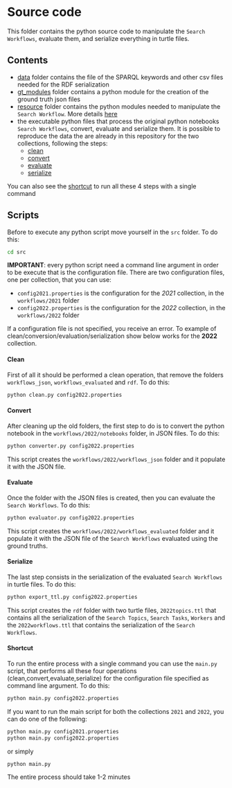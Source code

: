 # Source code

This folder contains the python source code to manipulate the `Search Workflows`, evaluate them, and serialize everything in turtle files.

## Contents
- [data](data/) folder contains the file of the SPARQL keywords and other csv files needed for the RDF serialization
- [gt_modules](gt_modules/) folder contains a python module for the creation of the ground truth json files
- [resource](resource/) folder contains the python modules needed to manipulate the `Search Workflow`. More details [here](resource/README.md)
- the executable python files that process the original python notebooks `Search Workflows`, convert, evaluate and serialize them. It is possible to reproduce the data the are already in this repository for the two collections, following the steps:
    - [clean](#clean)
    - [convert](#convert)
    - [evaluate](#evaluate)
    - [serialize](#serialize)

You can also see the [shortcut](#shortcut) to run all these 4 steps with a single command
## Scripts

Before to execute any python script move yourself in the `src` folder. To do this:

```bash
cd src
```

**IMPORTANT**: every python script need a command line argument in order to be execute that is the configuration file. There are two configuration files, one per collection, that you can use:
- `config2021.properties` is the configuration for the *2021* collection, in the `workflows/2021` folder
- `config2022.properties` is the configuration for the *2022* collection, in the `workflows/2022` folder

If a configuration file is not specified, you receive an error.
To example of clean/conversion/evaluation/serialization show below works for the **2022** collection. 

#### Clean

First of all it should be performed a clean operation, that remove the folders `workflows_json`, `workflows_evaluated` and `rdf`. To do this:

```bash
python clean.py config2022.properties
```

#### Convert 

After cleaning up the old folders, the first step to do is to convert the python notebook in the `workflows/2022/notebooks` folder, in JSON files. To do this:

```bash
python converter.py config2022.properties
```

This script creates the `workflows/2022/workflows_json` folder and it populate it with the JSON file.

#### Evaluate

Once the folder with the JSON files is created, then you can evaluate the `Search Workflows`. To do this:

```bash
python evaluator.py config2022.properties
```

This script creates the `workflows/2022/workflows_evaluated` folder and it populate it with the JSON file of the `Search Workflows` evaluated using the ground truths.

#### Serialize

The last step consists in the serialization of the evaluated `Search Workflows` in turtle files. To do this:

```bash
python export_ttl.py config2022.properties
```

This script creates the `rdf` folder with two turtle files, `2022topics.ttl` that contains all the serialization of the `Search Topics`, `Search Tasks`, `Workers` and the `2022workflows.ttl` that contains the serialization of the `Search Workflows`.

#### Shortcut

To run the entire process with a single command you can use the `main.py` script, that performs all these four operations (clean,convert,evaluate,serialize) for the configuration file specified as command line argument. To do this:

```bash
python main.py config2022.properties
```

If you want to run the main script for both the collections `2021` and `2022`, you can do one of the following:

```bash
python main.py config2021.properties
python main.py config2022.properties
```

or simply

```bash
python main.py
```

The entire process should take 1-2 minutes  
